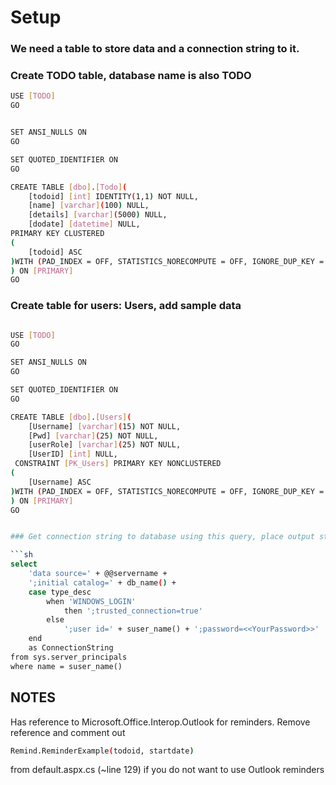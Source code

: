 ﻿# Setup


### We need a table to store data and a connection string to it.
### Create TODO table, database name is also TODO 

```sh
USE [TODO]
GO


SET ANSI_NULLS ON
GO

SET QUOTED_IDENTIFIER ON
GO

CREATE TABLE [dbo].[Todo](
	[todoid] [int] IDENTITY(1,1) NOT NULL,
	[name] [varchar](100) NULL,
	[details] [varchar](5000) NULL,
	[dodate] [datetime] NULL,
PRIMARY KEY CLUSTERED 
(
	[todoid] ASC
)WITH (PAD_INDEX = OFF, STATISTICS_NORECOMPUTE = OFF, IGNORE_DUP_KEY = OFF, ALLOW_ROW_LOCKS = ON, ALLOW_PAGE_LOCKS = ON, OPTIMIZE_FOR_SEQUENTIAL_KEY = OFF) ON [PRIMARY]
) ON [PRIMARY]
GO
```

### Create table for users: Users, add sample data

```sh

USE [TODO]
GO

SET ANSI_NULLS ON
GO

SET QUOTED_IDENTIFIER ON
GO

CREATE TABLE [dbo].[Users](
	[Username] [varchar](15) NOT NULL,
	[Pwd] [varchar](25) NOT NULL,
	[userRole] [varchar](25) NOT NULL,
	[UserID] [int] NULL,
 CONSTRAINT [PK_Users] PRIMARY KEY NONCLUSTERED 
(
	[Username] ASC
)WITH (PAD_INDEX = OFF, STATISTICS_NORECOMPUTE = OFF, IGNORE_DUP_KEY = OFF, ALLOW_ROW_LOCKS = ON, ALLOW_PAGE_LOCKS = ON, OPTIMIZE_FOR_SEQUENTIAL_KEY = OFF) ON [PRIMARY]
) ON [PRIMARY]
GO


### Get connection string to database using this query, place output string in web.config, it is the last element there.

```sh
select
    'data source=' + @@servername +
    ';initial catalog=' + db_name() +
    case type_desc
        when 'WINDOWS_LOGIN' 
            then ';trusted_connection=true'
        else
            ';user id=' + suser_name() + ';password=<<YourPassword>>'
    end
    as ConnectionString
from sys.server_principals
where name = suser_name()
```

## NOTES

Has reference to Microsoft.Office.Interop.Outlook for reminders.
Remove reference and comment out 

```sh
Remind.ReminderExample(todoid, startdate)
```
from default.aspx.cs (~line 129) if you do not want to use Outlook reminders


